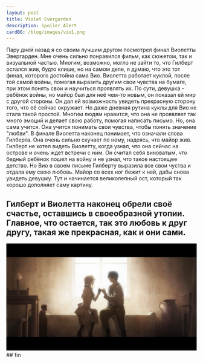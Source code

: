 ```yaml
---
layout: post
title: Violet Evergarden
description: Spoiler Alert
cardBG: /blog/images/vio1.png
---
```

Пару дней назад я со своим лучшим другом посмотрел финал Виолетты Эвергарден. 
Мне очень сильно понравился фильм, как сюжетом, так и визуальной частью. Многим, возможно, могло не зайти то, что Гилберт остался жив, будто клише, но на самом деле, я думаю, что это тот финал, которого достойна сама Вио. 
Виолетта работает куклой, после той самой войны, помогая выразить другим свои чувства на бумаге, при этом понять свои и научиться проявлять их. По сути, девушка - ребёнок войны, но майор был для неё чем-то новым, он показал ей мир с другой стороны. Он дал ей возможность увидеть прекрасную сторону того, что её сейчас окружает. 
Но даже дневная рутина куклы для Вио не стала такой простой. Многим людям нравится, что она не проявляет так много эмоций и делает свою работу, помогая написать письмо. Но, она сама учится. Она учится понимать свои чувства, чтобы понять значение "любви". 
В финале Виолетта наконец понимает, что означали слова Гилберта. Она очень сильно скучает по нему, надеясь, что майор жив. 
Гилберт не хотел видеть Виолетту, когда узнал, что она сейчас на острове и очень ждет встречи с ним. Он считал себя виноватым, что бедный ребёнок пошел на войну и не узнал, что такое настоящее детство. 
Но Вио в своем письме Гилберту выразила все свои чуства и отдала ему свою любовь. Майор со всех ног бежит к ней, дабы снова увидеть девушку. Тут и начинается великолепный ост, который так хорошо дополняет саму картину.
## Гилберт и Виолетта наконец обрели своё счастье, оставшись в своеобразной утопии. Главное, что остается, так это любовь к друг другу, такая же прекрасная, как и они сами.
<div><img src="/blog/images/vio2.png"></div>
## fin